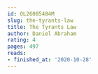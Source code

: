 ```yaml
---
id: OL26085484M
slug: the-tyrants-law
title: The Tyrants Law
author: Daniel Abraham
rating: 4
pages: 497
reads:
- finished_at: '2020-10-28'
---
```


